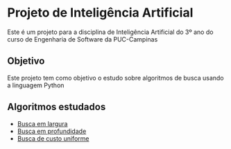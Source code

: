 # Projeto de Inteligência Artificial

Este é um projeto para a disciplina de Inteligência Artificial do 3º ano do curso de Engenharia de Software da PUC-Campinas

## Objetivo

Este projeto tem como objetivo o estudo sobre algoritmos de busca usando a linguagem Python

## Algoritmos estudados

- [Busca em largura](https://pt.wikipedia.org/wiki/Busca_em_largura)
- [Busca em profundidade](https://pt.wikipedia.org/wiki/Busca_em_profundidade)
- [Busca de custo uniforme](https://en.wikipedia.org/wiki/Talk%3AUniform-cost_search)

